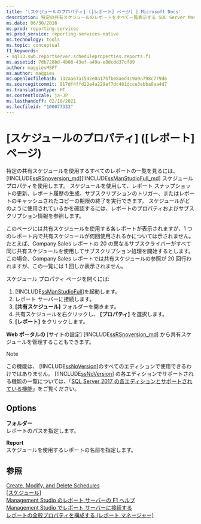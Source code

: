 ```yaml
---
title: '[スケジュールのプロパティ] ([レポート] ページ) | Microsoft Docs'
description: 特定の共有スケジュールのレポートをすべて一覧表示する SQL Server Management Studio の Reporting Services の [スケジュールのプロパティ] ページについて学習します。
ms.date: 06/30/2016
ms.prod: reporting-services
ms.prod_service: reporting-services-native
ms.technology: tools
ms.topic: conceptual
f1_keywords:
- sql13.swb.reportserver.scheduleproperties.reports.f1
ms.assetid: 7db728bd-4b08-43ef-a49a-e8dcdd37cf89
author: maggiesMSFT
ms.author: maggies
ms.openlocfilehash: 132aa67a1542e0a175fb08aed4c9a9a798c779d6
ms.sourcegitcommit: 917df4ffd22e4a229af7dc481dcce3ebba0aa4d7
ms.translationtype: HT
ms.contentlocale: ja-JP
ms.lasthandoff: 02/10/2021
ms.locfileid: "100077333"
---
```

# <a name="schedule-properties-reports-page"></a>[スケジュールのプロパティ] ([レポート] ページ)
  特定の共有スケジュールを使用するすべてのレポートの一覧を見るには、 [!INCLUDE[ssRSnoversion_md](../../includes/ssrsnoversion-md.md)][!INCLUDE[ssManStudioFull_md](../../includes/ssmanstudiofull-md.md)] スケジュール プロパティを使用します。 スケジュールを使用して、レポート スナップショットの更新、レポート履歴の生成、サブスクリプションのトリガー、またはレポートのキャッシュされたコピーの期限の終了を実行できます。 スケジュールがどのように使用されているかを確認するには、レポートのプロパティおよびサブスクリプション情報を参照します。  
  
 このページには共有スケジュールを使用する各レポートが表示されますが、1 つのレポート内で共有スケジュールが何回使用されるかについては示されません。 たとえば、Company Sales レポートの 20 の異なるサブスクライバーがすべて同じ共有スケジュールを使用してサブスクリプション処理を開始するとします。 この場合、Company Sales レポートでは共有スケジュールの参照が 20 回行われますが、この一覧には 1 回しか表示されません。  
  
 スケジュール プロパティ ページを開くには:
 1. [!INCLUDE[ssManStudioFull](../../includes/ssmanstudiofull-md.md)]を起動します。
 2. レポート サーバーに接続します。
 3. **[共有スケジュール]** フォルダーを開きます。
 4. 共有スケジュールを右クリックし、 **[プロパティ]** を選択します。
 5. **[レポート]** をクリックします。  
  
  **Web ポータルの** [サイトの設定] [!INCLUDE[ssRSnoversion_md](../../includes/ssrsnoversion-md.md)] から共有スケジュールを管理することもできます。
  
> [!NOTE]  
>  この機能は、 [!INCLUDE[ssNoVersion](../../includes/ssnoversion-md.md)]のすべてのエディションで使用できるわけではありません。 [!INCLUDE[ssNoVersion](../../includes/ssnoversion-md.md)] の各エディションでサポートされる機能の一覧については、「[SQL Server 2017 の各エディションとサポートされている機能](../../sql-server/editions-and-components-of-sql-server-2017.md)」をご覧ください。  
  
## <a name="options"></a>Options  
 **フォルダー**  
 レポートのパスを指定します。  
  
 **Report**  
 スケジュールを使用するレポートの名前を指定します。  
  
## <a name="see-also"></a>参照  
 [Create, Modify, and Delete Schedules](../../reporting-services/subscriptions/create-modify-and-delete-schedules.md)   
 [[スケジュール]](../../reporting-services/subscriptions/schedules.md)   
 [Management Studio のレポート サーバーの F1 ヘルプ](../../reporting-services/tools/report-server-in-management-studio-f1-help.md)   
 [Management Studio でレポート サーバーに接続する](../../reporting-services/tools/connect-to-a-report-server-in-management-studio.md)   
 [レポートの全般プロパティを構成する (レポート マネージャー)](../reports/configure-execution-properties-for-a-report-report-manager.md)  
  
